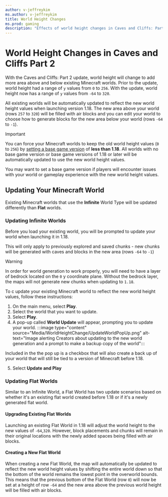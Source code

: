 ```yaml
---
author: v-jeffreykim
ms.author: v-jeffreykim
title: World Height Changes
ms.prod: gaming
description: "Effects of world height changes in Caves and Cliffs: Part 2 on creators"
---
```


# World Height Changes in Caves and Cliffs Part 2

With the Caves and Cliffs: Part 2 update, world height will change to add more area above and below existing Minecraft worlds. Prior to the update, world height had a range of `y` values from `0` to `256`. With the update, world height now has a range of `y` values from `-64` to `320`.

All existing worlds will be automatically updated to reflect the new world height values when launching version 1.18. The new area above your world (rows `257` to `320`) will be filled with air blocks and you can edit your world to choose how to generate blocks for the new area below your world (rows `-64` to `-1`).

> [!IMPORTANT]
> You can force your Minecraft worlds to keep the old world height values (`0` to `256`) by [setting a base game version](BaseGameVersioning.md) of **less than 1.18**. All worlds with no base game version or base game versions of 1.18 or later will be automatically updated to use the new world height values.
>
> You may want to set a base game version if players will encounter issues with your world or gameplay experience with the new world height values.

## Updating Your Minecraft World

Existing Minecraft worlds that use the **Infinite** World Type will be updated differently than **Flat** worlds.

### Updating Infinite Worlds

Before you load your existing world, you will be prompted to update your world when launching it in 1.18.

This will only apply to previously explored and saved chunks - new chunks will be generated with caves and blocks in the new area (rows `-64` to `-1`)

> [!WARNING]
> In order for world generation to work properly, you will need to have a layer of bedrock located on the `0` y coordinate plane. Without the bedrock layer, the maps will not generate new chunks when updating to `1.18`.

To c update your existing Minecraft world to reflect the new world height values, follow these instructions:

1. On the main menu, select **Play**.
1. Select the world that you want to update.
1. Select **Play**.
1. A pop-up called **World Update** will appear, prompting you to update your world.
    :::image type="content" source="Media/WorldHeightChange/UpdateWorldPopUp.png" alt-text="Image alerting Creators about updating to the new world generation and a prompt to make a backup copy of the world":::

Included in the the pop up is a checkbox that will also create a back up of your world that will still be tied to a version of Minecraft before 1.18.

5. Select **Update and Play**

### Updating Flat Worlds

Similar to an Infinite World, a Flat World has two update scenarios based on whether it's an existing flat world created before 1.18 or if it's a newly generated flat world.

#### Upgrading Existing Flat Worlds

Launching an existing Flat World in 1.18 will adjust the world height to the new values of `-64`,`320`.  However, block placements and chunks will remain in their original locations with the newly added spaces being filled with air blocks.

#### Creating a New Flat World

When creating a new Flat World, the map will automatically be updated to reflect the new world height values by shifting the entire world down so that the bottom of the world remains the lowest point in the overworld bounds. This means that the previous bottom of the Flat World (row `0`) will now be set at a height of row `-64` and the new area above the previous world height will be filled with air blocks.

